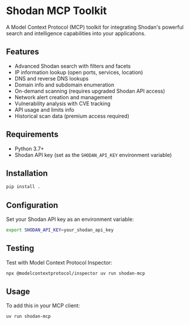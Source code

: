 # Shodan MCP Toolkit

A Model Context Protocol (MCP) toolkit for integrating Shodan's powerful search and intelligence capabilities into your applications.

## Features
- Advanced Shodan search with filters and facets
- IP information lookup (open ports, services, location)
- DNS and reverse DNS lookups
- Domain info and subdomain enumeration
- On-demand scanning (requires upgraded Shodan API access)
- Network alert creation and management
- Vulnerability analysis with CVE tracking
- API usage and limits info
- Historical scan data (premium access required)

## Requirements
- Python 3.7+
- Shodan API key (set as the `SHODAN_API_KEY` environment variable)

## Installation
```bash
pip install .
```

## Configuration
Set your Shodan API key as an environment variable:
```bash
export SHODAN_API_KEY=your_shodan_api_key
```

## Testing
Test with Model Context Protocol Inspector:
```bash
npx @modelcontextprotocol/inspector uv run shodan-mcp
```

## Usage
To add this in your MCP client:
```bash
uv run shodan-mcp
```
